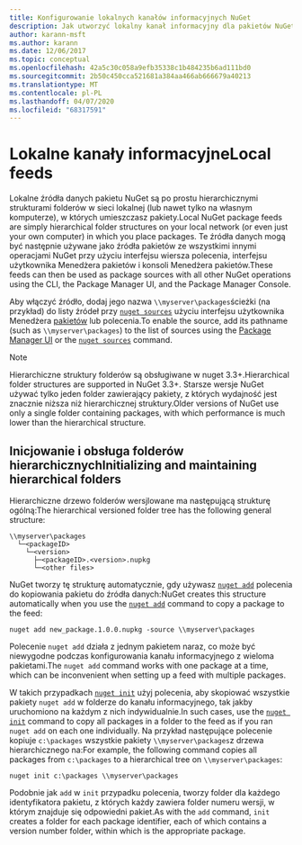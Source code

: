 ```yaml
---
title: Konfigurowanie lokalnych kanałów informacyjnych NuGet
description: Jak utworzyć lokalny kanał informacyjny dla pakietów NuGet przy użyciu folderów w sieci lokalnej
author: karann-msft
ms.author: karann
ms.date: 12/06/2017
ms.topic: conceptual
ms.openlocfilehash: 42a5c30c058a9efb35338c1b484235b6ad111bd0
ms.sourcegitcommit: 2b50c450cca521681a384aa466ab666679a40213
ms.translationtype: MT
ms.contentlocale: pl-PL
ms.lasthandoff: 04/07/2020
ms.locfileid: "68317591"
---
```

# <a name="local-feeds"></a><span data-ttu-id="aac7b-103">Lokalne kanały informacyjne</span><span class="sxs-lookup"><span data-stu-id="aac7b-103">Local feeds</span></span>

<span data-ttu-id="aac7b-104">Lokalne źródła danych pakietu NuGet są po prostu hierarchicznymi strukturami folderów w sieci lokalnej (lub nawet tylko na własnym komputerze), w których umieszczasz pakiety.</span><span class="sxs-lookup"><span data-stu-id="aac7b-104">Local NuGet package feeds are simply hierarchical folder structures on your local network (or even just your own computer) in which you place packages.</span></span> <span data-ttu-id="aac7b-105">Te źródła danych mogą być następnie używane jako źródła pakietów ze wszystkimi innymi operacjami NuGet przy użyciu interfejsu wiersza polecenia, interfejsu użytkownika Menedżera pakietów i konsoli Menedżera pakietów.</span><span class="sxs-lookup"><span data-stu-id="aac7b-105">These feeds can then be used as package sources with all other NuGet operations using the CLI, the Package Manager UI, and the Package Manager Console.</span></span>

<span data-ttu-id="aac7b-106">Aby włączyć źródło, dodaj jego nazwa `\\myserver\packages`ścieżki (na przykład) do listy źródeł przy [`nuget sources`](../reference/cli-reference/cli-ref-sources.md) użyciu interfejsu użytkownika Menedżera [pakietów](../consume-packages/install-use-packages-visual-studio.md#package-sources) lub polecenia.</span><span class="sxs-lookup"><span data-stu-id="aac7b-106">To enable the source, add its pathname (such as `\\myserver\packages`) to the list of sources using the [Package Manager UI](../consume-packages/install-use-packages-visual-studio.md#package-sources) or the [`nuget sources`](../reference/cli-reference/cli-ref-sources.md) command.</span></span>

> [!Note]
> <span data-ttu-id="aac7b-107">Hierarchiczne struktury folderów są obsługiwane w nuget 3.3+.</span><span class="sxs-lookup"><span data-stu-id="aac7b-107">Hierarchical folder structures are supported in NuGet 3.3+.</span></span> <span data-ttu-id="aac7b-108">Starsze wersje NuGet używać tylko jeden folder zawierający pakiety, z których wydajność jest znacznie niższa niż hierarchicznej struktury.</span><span class="sxs-lookup"><span data-stu-id="aac7b-108">Older versions of NuGet use only a single folder containing packages, with which performance is much lower than the hierarchical structure.</span></span>

## <a name="initializing-and-maintaining-hierarchical-folders"></a><span data-ttu-id="aac7b-109">Inicjowanie i obsługa folderów hierarchicznych</span><span class="sxs-lookup"><span data-stu-id="aac7b-109">Initializing and maintaining hierarchical folders</span></span>

<span data-ttu-id="aac7b-110">Hierarchiczne drzewo folderów wersjlowane ma następującą strukturę ogólną:</span><span class="sxs-lookup"><span data-stu-id="aac7b-110">The hierarchical versioned folder tree has the following general structure:</span></span>

    \\myserver\packages
      └─<packageID>
        └─<version>
          ├─<packageID>.<version>.nupkg
          └─<other files>

<span data-ttu-id="aac7b-111">NuGet tworzy tę strukturę automatycznie, gdy używasz [`nuget add`](../reference/cli-reference/cli-ref-add.md) polecenia do kopiowania pakietu do źródła danych:</span><span class="sxs-lookup"><span data-stu-id="aac7b-111">NuGet creates this structure automatically when you use the [`nuget add`](../reference/cli-reference/cli-ref-add.md) command to copy a package to the feed:</span></span>

```cli
nuget add new_package.1.0.0.nupkg -source \\myserver\packages
```

<span data-ttu-id="aac7b-112">Polecenie `nuget add` działa z jednym pakietem naraz, co może być niewygodne podczas konfigurowania kanału informacyjnego z wieloma pakietami.</span><span class="sxs-lookup"><span data-stu-id="aac7b-112">The `nuget add` command works with one package at a time, which can be inconvenient when setting up a feed with multiple packages.</span></span>

<span data-ttu-id="aac7b-113">W takich przypadkach [`nuget init`](../reference/cli-reference/cli-ref-init.md) użyj polecenia, aby skopiować wszystkie pakiety `nuget add` w folderze do kanału informacyjnego, tak jakby uruchomiono na każdym z nich indywidualnie.</span><span class="sxs-lookup"><span data-stu-id="aac7b-113">In such cases, use the [`nuget init`](../reference/cli-reference/cli-ref-init.md) command to copy all packages in a folder to the feed as if you ran `nuget add` on each one individually.</span></span> <span data-ttu-id="aac7b-114">Na przykład następujące polecenie kopiuje `c:\packages` wszystkie pakiety `\\myserver\packages`z drzewa hierarchicznego na:</span><span class="sxs-lookup"><span data-stu-id="aac7b-114">For example, the following command copies all packages from `c:\packages` to a hierarchical tree on `\\myserver\packages`:</span></span>

```cli
nuget init c:\packages \\myserver\packages
```

<span data-ttu-id="aac7b-115">Podobnie jak `add` w `init` przypadku polecenia, tworzy folder dla każdego identyfikatora pakietu, z których każdy zawiera folder numeru wersji, w którym znajduje się odpowiedni pakiet.</span><span class="sxs-lookup"><span data-stu-id="aac7b-115">As with the `add` command, `init` creates a folder for each package identifier, each of which contains a version number folder, within which is the appropriate package.</span></span>
